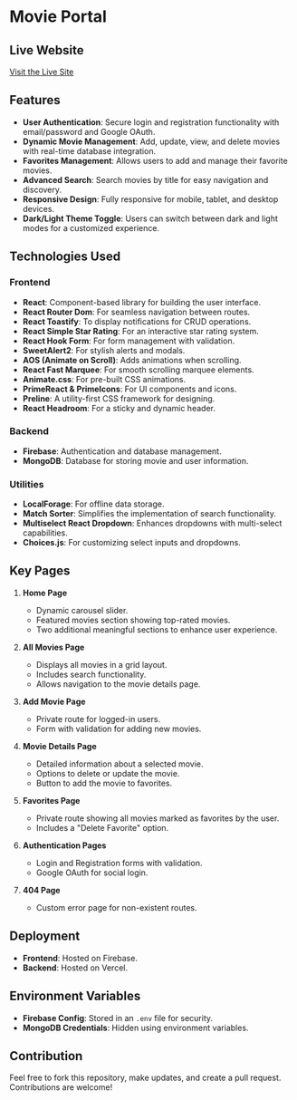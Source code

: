 # Movie Portal

## Live Website
[Visit the Live Site](https://moviemania-660e7.web.app/)

## Features

- **User Authentication**: Secure login and registration functionality with email/password and Google OAuth.
- **Dynamic Movie Management**: Add, update, view, and delete movies with real-time database integration.
- **Favorites Management**: Allows users to add and manage their favorite movies.
- **Advanced Search**: Search movies by title for easy navigation and discovery.
- **Responsive Design**: Fully responsive for mobile, tablet, and desktop devices.
- **Dark/Light Theme Toggle**: Users can switch between dark and light modes for a customized experience.

## Technologies Used

### Frontend
- **React**: Component-based library for building the user interface.
- **React Router Dom**: For seamless navigation between routes.
- **React Toastify**: To display notifications for CRUD operations.
- **React Simple Star Rating**: For an interactive star rating system.
- **React Hook Form**: For form management with validation.
- **SweetAlert2**: For stylish alerts and modals.
- **AOS (Animate on Scroll)**: Adds animations when scrolling.
- **React Fast Marquee**: For smooth scrolling marquee elements.
- **Animate.css**: For pre-built CSS animations.
- **PrimeReact & PrimeIcons**: For UI components and icons.
- **Preline**: A utility-first CSS framework for designing.
- **React Headroom**: For a sticky and dynamic header.

### Backend
- **Firebase**: Authentication and database management.
- **MongoDB**: Database for storing movie and user information.

### Utilities
- **LocalForage**: For offline data storage.
- **Match Sorter**: Simplifies the implementation of search functionality.
- **Multiselect React Dropdown**: Enhances dropdowns with multi-select capabilities.
- **Choices.js**: For customizing select inputs and dropdowns.

## Key Pages

1. **Home Page**
   - Dynamic carousel slider.
   - Featured movies section showing top-rated movies.
   - Two additional meaningful sections to enhance user experience.

2. **All Movies Page**
   - Displays all movies in a grid layout.
   - Includes search functionality.
   - Allows navigation to the movie details page.

3. **Add Movie Page**
   - Private route for logged-in users.
   - Form with validation for adding new movies.

4. **Movie Details Page**
   - Detailed information about a selected movie.
   - Options to delete or update the movie.
   - Button to add the movie to favorites.

5. **Favorites Page**
   - Private route showing all movies marked as favorites by the user.
   - Includes a "Delete Favorite" option.

6. **Authentication Pages**
   - Login and Registration forms with validation.
   - Google OAuth for social login.

7. **404 Page**
   - Custom error page for non-existent routes.

## Deployment
- **Frontend**: Hosted on Firebase.
- **Backend**: Hosted on Vercel.

## Environment Variables
- **Firebase Config**: Stored in an `.env` file for security.
- **MongoDB Credentials**: Hidden using environment variables.


## Contribution
Feel free to fork this repository, make updates, and create a pull request. Contributions are welcome!